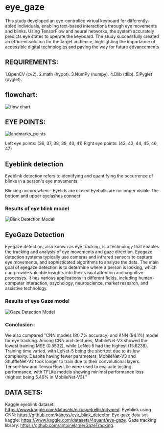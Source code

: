 # eye_gaze


This study developed an eye-controlled virtual keyboard for differently-abled individuals, enabling text-based interactions through eye movements and blinks. Using TensorFlow and neural networks, the system accurately predicts eye states to operate the keyboard. The study successfully created an efficient solution for the target audience, highlighting the importance of accessible digital technologies and paving the way for future advancements



## REQUIREMENTS:

1.OpenCV (cv2).
2.math (hypot).
3.NumPy (numpy).
4.Dlib (dlib).
5.Pyglet (pyglet).

## flowchart:
![flow chart ](https://github.com/user-attachments/assets/b6b0a50c-ce12-47ad-99cc-eb5c2642d82e)

## EYE POINTS:
![landmarks_points](https://github.com/user-attachments/assets/6678eb7e-aec0-4e6f-8ebf-50c3b0bc54b3)

Left eye points: (36, 37, 38, 39, 40, 41)
Right eye points: (42, 43, 44, 45, 46, 47)


## Eyeblink detection
Eyeblink detection refers to identifying and quantifying the occurrence of blinks in a person's eye movements.

Blinking occurs when:-
Eyelids are closed
Eyeballs are no longer visible
The bottom and upper eyelashes connect

### Results of eye blink model 
![Blink Detection Model](https://github.com/user-attachments/assets/924e1b8c-4ef2-4a43-a1f9-9fea0fb5cba9)

## EyeGaze Detection
Eyegaze detection, also known as eye tracking, is a technology that enables the tracking and analysis of eye movements and gaze direction. Eyegaze detection systems typically use cameras and infrared sensors to capture eye movements, and sophisticated algorithms to analyze the data. The main goal of eyegaze detection is to determine where a person is looking, which can provide valuable insights into their visual attention and cognitive processes. It has various applications in different fields, including human-computer interaction, psychology, neuroscience, market research, and assistive technology.

### Results of eye Gaze model 
![Gaze Detection Model](https://github.com/user-attachments/assets/ab7a7f43-761c-415d-84ad-f0e91a1e2e4a)


### Conclusion :

We also compared "CNN models (80.7% accuracy) and KNN (94.1%) model for eye tracking.
Among CNN architectures, MobileNet-V3 showed the lowest training MSE (0.5532), while LeNet-5 had the highest (15.6238). Training time varied, with LeNet-5 being the shortest due to its low complexity. Despite having fewer parameters, MobileNet-V3 and ShuffleNet-V2 took longer to train due to their convolutional layers. TensorFlow and TensorFlow Lite were used to evaluate testing performance, with TFLite models showing minimal performance loss (highest being 5.49% in MobileNet-V3)."


## DATA SETS: 
Kaggle eyeblink dataset: https://www.kaggle.com/datasets/nikospetrellis/nitymed.
Eyeblink using CNN: https://github.com/kairess/eye_blink_detector.
Eye gaze data set kaggle: https://www.kaggle.com/datasets/4quant/eye-gaze. 
Gaze tracking library: https://github.com/antoinelame/GazeTracking.



